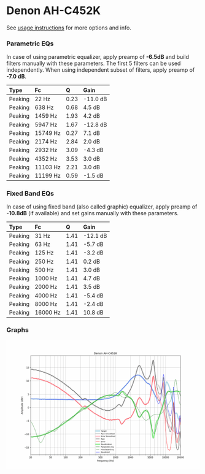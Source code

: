 # Denon AH-C452K
See [usage instructions](https://github.com/jaakkopasanen/AutoEq#usage) for more options and info.

### Parametric EQs
In case of using parametric equalizer, apply preamp of **-6.5dB** and build filters manually
with these parameters. The first 5 filters can be used independently.
When using independent subset of filters, apply preamp of **-7.0 dB**.

| Type    | Fc       |    Q | Gain     |
|:--------|:---------|:-----|:---------|
| Peaking | 22 Hz    | 0.23 | -11.0 dB |
| Peaking | 638 Hz   | 0.68 | 4.5 dB   |
| Peaking | 1459 Hz  | 1.93 | 4.2 dB   |
| Peaking | 5947 Hz  | 1.67 | -12.8 dB |
| Peaking | 15749 Hz | 0.27 | 7.1 dB   |
| Peaking | 2174 Hz  | 2.84 | 2.0 dB   |
| Peaking | 2932 Hz  | 3.09 | -4.3 dB  |
| Peaking | 4352 Hz  | 3.53 | 3.0 dB   |
| Peaking | 11103 Hz | 2.21 | 3.0 dB   |
| Peaking | 11199 Hz | 0.59 | -1.5 dB  |

### Fixed Band EQs
In case of using fixed band (also called graphic) equalizer, apply preamp of **-10.8dB**
(if available) and set gains manually with these parameters.

| Type    | Fc       |    Q | Gain     |
|:--------|:---------|:-----|:---------|
| Peaking | 31 Hz    | 1.41 | -12.1 dB |
| Peaking | 63 Hz    | 1.41 | -5.7 dB  |
| Peaking | 125 Hz   | 1.41 | -3.2 dB  |
| Peaking | 250 Hz   | 1.41 | 0.2 dB   |
| Peaking | 500 Hz   | 1.41 | 3.0 dB   |
| Peaking | 1000 Hz  | 1.41 | 4.7 dB   |
| Peaking | 2000 Hz  | 1.41 | 3.5 dB   |
| Peaking | 4000 Hz  | 1.41 | -5.4 dB  |
| Peaking | 8000 Hz  | 1.41 | -2.4 dB  |
| Peaking | 16000 Hz | 1.41 | 10.8 dB  |

### Graphs
![](./Denon%20AH-C452K.png)